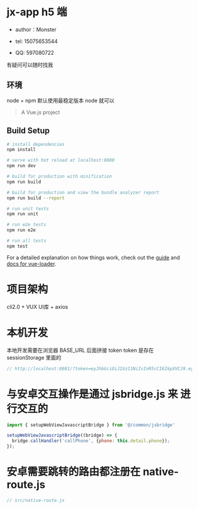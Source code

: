 # jx-app h5 端

* author：Monster

* tel: 15075653544

* QQ: 597080722

有疑问可以随时找我

## 环境
node + npm
默认使用最稳定版本 node 就可以

> A Vue.js project

## Build Setup

``` bash
# install dependencies
npm install

# serve with hot reload at localhost:8080
npm run dev

# build for production with minification
npm run build

# build for production and view the bundle analyzer report
npm run build --report

# run unit tests
npm run unit

# run e2e tests
npm run e2e

# run all tests
npm test
```

For a detailed explanation on how things work, check out the [guide](http://vuejs-templates.github.io/webpack/) and [docs for vue-loader](http://vuejs.github.io/vue-loader).
# 项目架构

cli2.0 + VUX UI库 + axios

# 本机开发

本地开发需要在浏览器 BASE_URL 后面拼接 token
token 是存在 sessionStorage 里面的

```javascript
// http://localhost:8081/?token=eyJhbGciOiJIUzI1NiIsInR5cCI6IkpXVCJ9.eyJodHRwOi8vc2NoZW1hcy5taWNyb3NvZnQuY29tL3dzLzIwMDgvMDYvaWRlbnRpdHkvY2xhaW1zL3VzZXJkYXRhIjoie1wiVXNlcklEXCI6MTAwMDI3OCxcIk90aGVyVXNlcklEXCI6Mjc4LFwiVXNlclR5cGVcIjpcIlVzZXJcIixcIk5hbWVcIjpcIuKclGVuc29uXCIsXCJsb2dpbk5hbWVcIjpcIjE3NzYzMzA4Mzc3XCJ9IiwibmJmIjoxNTcyOTY3MDM4LCJleHAiOjE1NzMwNTM0Mzh9.e5y1Mkb5gl57mIwBWP2X6BgmViDwFOSTvmxIUCNjZFw
```

# 与安卓交互操作是通过 jsbridge.js 来 进行交互的

```javascript
import { setupWebViewJavascriptBridge } from '@/common/jsbridge'

setupWebViewJavascriptBridge((bridge) => {
  bridge.callHandler('callPhone', {phone: this.detail.phone});
});
```

# 安卓需要跳转的路由都注册在 native-route.js
```javascript
// src/native-route.js
```
